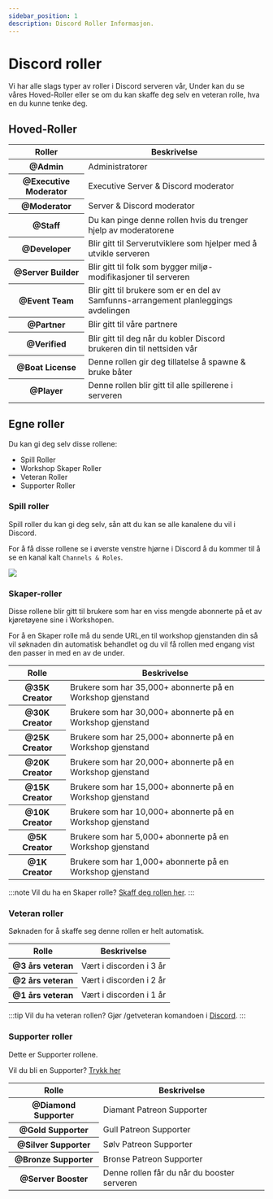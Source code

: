 ```yaml
---
sidebar_position: 1
description: Discord Roller Informasjon.
---
```


# Discord roller

Vi har alle slags typer av roller i Discord serveren vår, Under kan du se våres Hoved-Roller eller se om du kan skaffe deg selv en veteran rolle, hva en du kunne tenke deg.

## Hoved-Roller

<table class="table nowrap table-dark table-sm">
<thead>
<tr>
<th scope="col">Roller</th>
<th scope="col">Beskrivelse</th>
</tr>
</thead>
<tbody>
<tr>
<th scope="row"><span style={{color: "#ff0000"}}>@Admin</span></th>
<td>Administratorer</td>
</tr>
<tr>
<th scope="row"><span style={{color: "#fcf202"}}>@Executive Moderator</span></th>
<td>Executive Server & Discord moderator</td>
</tr>
<tr>
<th scope="row"><span style={{color: "#4ee718"}}>@Moderator</span></th>
<td>Server & Discord moderator</td>
</tr>
<tr>
<th scope="row"><span style={{color: "#2bac3c"}}>@Staff</span></th>
<td>Du kan pinge denne rollen hvis du trenger hjelp av moderatorene</td>
</tr>
<tr>
<th scope="row"><span style={{color: "#1e9b94"}}>@Developer</span></th>
<td>Blir gitt til Serverutviklere som hjelper med å utvikle serveren</td>
</tr>
<tr>
<th scope="row"><span style={{color: "#1aac93"}}>@Server Builder</span></th>
<td>Blir gitt til folk som bygger miljø-modifikasjoner til serveren</td>
</tr>
<tr>
<th scope="row"><span style={{color: "#c5a138"}}>@Event Team</span></th>
<td>Blir gitt til brukere som er en del av Samfunns-arrangement planleggings avdelingen</td>
</tr>
<tr>
<th scope="row"><span style={{color: "#ff8e01"}}>@Partner</span></th>
<td>Blir gitt til våre partnere</td>
</tr>

<tr>
<th scope="row"><span style={{color: "#7289da"}}>@Verified</span></th>
<td>Blir gitt til deg når du kobler Discord brukeren din til nettsiden vår</td>
</tr>
<tr>
<th scope="row"><span style={{color: "#7ac2e9"}}>@Boat License</span></th>
<td>Denne rollen gir deg tillatelse å spawne & bruke båter</td>
</tr>
<tr>
<th scope="row"><span style={{color: "#99aab5"}}>@Player</span></th>
<td>Denne rollen blir gitt til alle spillerene i serveren</td>
</tr>
</tbody>
</table>

## Egne roller

Du kan gi deg selv disse rollene:

- Spill Roller
- Workshop Skaper Roller
- Veteran Roller
- Supporter Roller

### Spill roller

Spill roller du kan gi deg selv, sån att du kan se alle kanalene du vil i Discord.

For å få disse rollene se i øverste venstre hjørne i Discord å du kommer til å se en kanal kalt  `Channels & Roles`.

<img src="/img/discord/discordgameroles.png" />


### Skaper-roller

Disse rollene blir gitt til brukere som har en viss mengde abonnerte på et av kjøretøyene sine i Workshopen.

For å en Skaper rolle må du sende URL,en til workshop gjenstanden din så vil søknaden din automatisk behandlet og du vil få rollen med engang vist den passer in med en av de under.

<table class="table nowrap table-dark table-sm">
<thead>
<tr>
<th scope="col">Rolle</th>
<th scope="col">Beskrivelse</th>
</tr>
</thead>
<tbody>
<tr>
<th scope="row"><span style={{color: "#da5353"}}>@35K Creator</span></th>
<td>Brukere som har 35,000+ abonnerte på en Workshop gjenstand</td>
</tr>
<tr>
<th scope="row"><span style={{color: "#da5353"}}>@30K Creator</span></th>
<td>Brukere som har 30,000+ abonnerte på en Workshop gjenstand</td>
</tr>
<tr>
<th scope="row"><span style={{color: "#da5353"}}>@25K Creator</span></th>
<td>Brukere som har 25,000+ abonnerte på en Workshop gjenstand</td>
</tr>
<tr>
<th scope="row"><span style={{color: "#da5353"}}>@20K Creator</span></th>
<td>Brukere som har 20,000+ abonnerte på en Workshop gjenstand</td>
</tr>
<tr>
<th scope="row"><span style={{color: "#f35f5f"}}>@15K Creator</span></th>
<td>Brukere som har 15,000+ abonnerte på en Workshop gjenstand</td>
</tr>
<tr>
<th scope="row"><span style={{color: "#f57575"}}>@10K Creator</span></th>
<td>Brukere som har 10,000+ abonnerte på en Workshop gjenstand</td>
</tr>
<tr>
<th scope="row"><span style={{color: "#ff9696"}}>@5K Creator</span></th>
<td>Brukere som har 5,000+ abonnerte på en Workshop gjenstand</td>
</tr>
<tr>
<th scope="row"><span style={{color: "#d49797"}}>@1K Creator</span></th>
<td>Brukere som har 1,000+ abonnerte på en Workshop gjenstand</td>
</tr>
</tbody>
</table>

:::note Vil du ha en Skaper rolle?
[ Skaff deg rollen her](https://trickys.gg/applications/new).
:::

### Veteran roller

Søknaden for å skaffe seg denne rollen er helt automatisk.

<table class="table nowrap table-dark table-sm">
<thead>
<tr>
<th scope="col">Rolle</th>
<th scope="col">Beskrivelse</th>
</tr>
</thead>
<tbody>
<tr>
<th scope="row"><span style={{color: "#c27c0e"}}>@3 års veteran</span></th>
<td>Vært i discorden i 3 år</td>
</tr>
<tr>
<th scope="row"><span style={{color: "#c27c0e"}}>@2 års veteran</span></th>
<td>Vært i discorden i 2 år</td>
</tr>
<tr>
<th scope="row"><span style={{color: "#c27c0e"}}>@1 års veteran</span></th>
<td>Vært i discorden i 1 år</td>
</tr>
</tbody>
</table>

:::tip Vil du ha veteran rollen?
Gjør <a class="code-text">/getveteran</a> komandoen i [Discord](discord://discord.com/channels/710922135580835950/723322585563267073).
:::


### Supporter roller

Dette er Supporter rollene.

Vil du bli en Supporter? [Trykk her](/docs/supporters)

<table class="table nowrap table-dark table-sm">
<thead>
<tr>
<th scope="col">Rolle</th>
<th scope="col">Beskrivelse</th>
</tr>
</thead>
<tbody>
<tr>
<th scope="row"><span style={{color: "#05d6ff"}}>@Diamond Supporter</span></th>
<td>Diamant Patreon Supporter</td>
</tr>
<tr>
<th scope="row"><span style={{color: "#e9c716"}}>@Gold Supporter</span></th>
<td>Gull Patreon Supporter</td>
</tr>
<tr>
<th scope="row"><span style={{color: "#c0c0c0"}}>@Silver Supporter</span></th>
<td>Sølv Patreon Supporter</td>
</tr>
<tr>
<th scope="row"><span style={{color: "#cd7f32"}}>@Bronze Supporter</span></th>
<td>Bronse Patreon Supporter</td>
</tr>
<tr>
<th scope="row"><span style={{color: "#ff73fa"}}>@Server Booster</span></th>
<td>Denne rollen får du når du booster serveren</td>
</tr>
</tbody>
</table>